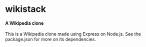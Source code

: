 # wikistack
#### A Wikipedia clone

This is a Wikipedia clone made using Express on Node.js. See the package.json for more on its dependencies.
